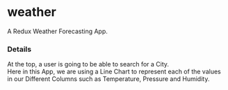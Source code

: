 # weather
A Redux Weather Forecasting App. 
### Details
At the top, a user is going to be able to search for a City. <br>
Here in this App, we are using a Line Chart to represent each of the values <br>
in our Different Columns such as Temperature, Pressure and Humidity.
